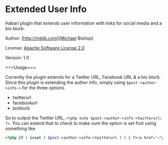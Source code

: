 Extended User Info
==================

Habari plugin that extends user information with links for social media and a bio blurb.

Author: [http://miklb.com](Michael Bishop)

License: [Apache Software License 2.0](http://www.apache.org/licenses/LICENSE-2.0.html)

Version: 1.0

===Usage===

Currently the plugin extends for a Twitter URL, Facebook URL &amp; a bio blurb. Since this plugin is extending the author info, simply using `$post->author->info->` for the three options. 

* twitterurl
* facebookurl
* bioblurb

So to output the Twitter URL, `<?php echo $post->author->info->twitterurl; ?>`. You can extend that to check to make sure the option is set first using something like 

```php
<?php if ( isset ( $post->author->info->twitterurl ) ) { ?><a href="<?php echo $post->author->info->twitterurl; ?>" title="<?php echo $post->author->displayname; ?>"> Follow On Twitter </a> <?php } ?>
```